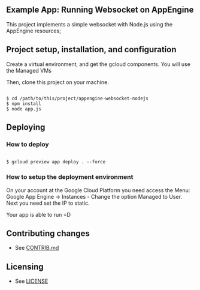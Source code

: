 ## Example App: Running Websocket on AppEngine

This project implements a simple websocket with Node.js using the AppEngine resources;


## Project setup, installation, and configuration

Create a virtual environment, and get the gcloud components. You will use the Managed VMs

Then, clone this project on your machine.

```

$ cd /path/to/this/project/appengine-websocket-nodejs
$ npm install
$ node app.js

```


## Deploying

### How to deploy

```

$ gcloud preview app deploy . --force

```

### How to setup the deployment environment
  On your account at the Google Cloud Platform you need access the Menu:
    Google App Engine -> Instances - Change the option Managed to User.
  Next you need set the IP to static.

  Your app is able to run =D


## Contributing changes

* See [CONTRIB.md](CONTRIB.md)


## Licensing

* See [LICENSE](LICENSE)

